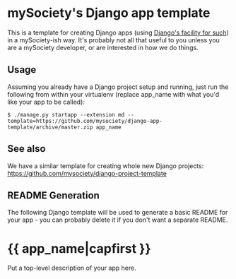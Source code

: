 [//]: # ({% comment "This weird comment is a hacky way to provide both a README for the template and a template for the README. Markdown will ignore this and Django's templating will ignore everything until the matching endcomment tag." %})
mySociety's Django app template
===============================

This is a template for creating Django apps (using [Django's facility for
such](https://docs.djangoproject.com/en/1.9/ref/django-admin/#cmdoption-startapp--template))
in a mySociety-ish way. It's probably not all that useful to you unless you
are a mySociety developer, or are interested in how we do things.

Usage
-----
Assuming you already have a Django project setup and running, just run the
following from within your virtualenv (replace app_name with what you'd like
your app to be called):

```
$ ./manage.py startapp --extension md --template=https://github.com/mysociety/django-app-template/archive/master.zip app_name
```

See also
--------
We have a similar template for creating whole new Django projects:
https://github.com/mysociety/django-project-template

README Generation
-----------------

The following Django template will be used to generate a basic README for your
app - you can probably delete it if you don't want a separate README.

[//]: # ({% endcomment %}you can delete this line, it's a hack from the app template)
{{ app_name|capfirst }}
===========================

Put a top-level description of your app here.
